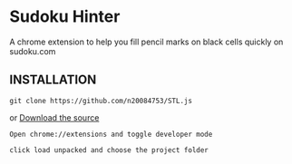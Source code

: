 # Sudoku Hinter

A chrome extension to help you fill pencil marks on black cells quickly on sudoku.com

## INSTALLATION
```shell
git clone https://github.com/n20084753/STL.js
```
or
[Download the source](https://github.com/n20084753/STL.js/archive/master.zip)

```shell
Open chrome://extensions and toggle developer mode

click load unpacked and choose the project folder
```
